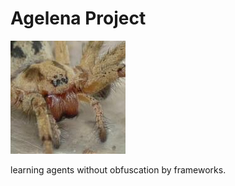 # Agelena Project

![Agelena labyrinthica](https://raw.githubusercontent.com/hemidactylus/agelena/main/pictures/age.png)

learning agents without obfuscation by frameworks.
